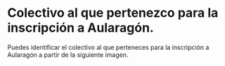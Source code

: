 # Colectivo al que pertenezco para la inscripción a Aularagón.

Puedes identificar el colectivo al que perteneces para la inscripción a Aularagón a partir de la siguiente imagen.